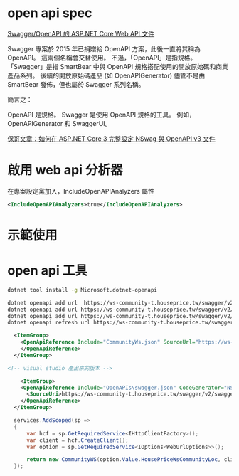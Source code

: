 
# open api spec
[Swagger/OpenAPI 的 ASP.NET Core Web API 文件](https://learn.microsoft.com/zh-tw/aspnet/core/tutorials/web-api-help-pages-using-swagger?view=aspnetcore-8.0&preserve-view=true)


Swagger 專案於 2015 年已捐贈給 OpenAPI 方案，此後一直將其稱為 OpenAPI。 這兩個名稱會交替使用。 不過，「OpenAPI」是指規格。 「Swagger」是指 SmartBear 中與 OpenAPI 規格搭配使用的開放原始碼和商業產品系列。 後續的開放原始碼產品 (如 OpenAPIGenerator) 儘管不是由 SmartBear 發佈，但也屬於 Swagger 系列名稱。

簡言之：

OpenAPI 是規格。
Swagger 是使用 OpenAPI 規格的工具。 例如，OpenAPIGenerator 和 SwaggerUI。

[保哥文章：如何在 ASP․NET Core 3 完整設定 NSwag 與 OpenAPI v3 文件](https://blog.miniasp.com/post/2019/12/21/ASP%E2%80%A4NET-Core-3-NSwag-OpenAPI-v3#google_vignetteW)






# 啟用 web api 分析器
在專案設定黨加入，IncludeOpenAPIAnalyzers 屬性

```xml
<IncludeOpenAPIAnalyzers>true</IncludeOpenAPIAnalyzers>
```

# 示範使用


# open api 工具
```sh
dotnet tool install -g Microsoft.dotnet-openapi
```

```sh
dotnet openapi add url  https://ws-community-t.houseprice.tw/swagger/v2/swagger.json --output-file CommunityWs.json
dotnet openapi add url https://ws-community-t.houseprice.tw/swagger/v2/swagger.json  
dotnet openapi add url https://ws-community-t.houseprice.tw/swagger/v2/swagger.json
dotnet openapi refresh url https://ws-community-t.houseprice.tw/swagger/v2/swagger.json

```

```xml
  <ItemGroup>
    <OpenApiReference Include="CommunityWs.json" SourceUrl="https://ws-community-t.houseprice.tw/swagger/v2/swagger.json" >
    </OpenApiReference>
  </ItemGroup>

<!-- visual studio 產出來的版本 -->

    <ItemGroup>
    <OpenApiReference Include="OpenAPIs\swagger.json" CodeGenerator="NSwagCSharp" ClassName="CommunityWS">
      <SourceUri>https://ws-community-t.houseprice.tw/swagger/v2/swagger.json</SourceUri>
    </OpenApiReference>
  </ItemGroup>
```


```C#
  services.AddScoped(sp =>
  {
      var hcf = sp.GetRequiredService<IHttpClientFactory>();
      var client = hcf.CreateClient();
      var option = sp.GetRequiredService<IOptions<WebUrlOptions>>();

      return new CommunityWS(option.Value.HousePriceWsCommunityLoc, client);
  });
```
